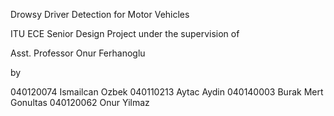 Drowsy Driver Detection for Motor Vehicles

ITU ECE Senior Design Project under the supervision of

Asst. Professor Onur Ferhanoglu

by

040120074 Ismailcan Ozbek
040110213 Aytac Aydin
040140003 Burak Mert Gonultas
040120062 Onur Yilmaz
